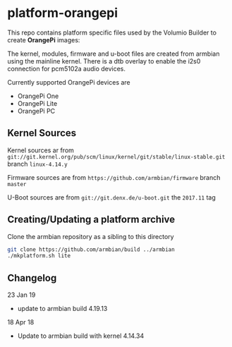 # platform-orangepi

This repo contains platform specific files used by the Volumio Builder to create **OrangePi** images:

The kernel, modules, firmware and u-boot files are created from armbian using the mainline kernel.
There is a dtb overlay to enable the i2s0 connection for pcm5102a audio devices.

Currently supported OrangePi devices are
* OrangePi One
* OrangePi Lite
* OrangePi PC

## Kernel Sources
Kernel sources ar from `git://git.kernel.org/pub/scm/linux/kernel/git/stable/linux-stable.git` branch `linux-4.14.y`

Firmware sources are from `https://github.com/armbian/firmware` branch `master`

U-Boot sources are from `git://git.denx.de/u-boot.git` the `2017.11` tag

## Creating/Updating a platform archive

Clone the armbian repository as a sibling to this directory
```bash
git clone https://github.com/armbian/build ../armbian
./mkplatform.sh lite
```

## Changelog
23 Jan 19
- update to armbian build 4.19.13

18 Apr 18
- Update to armbian build with kernel 4.14.34

